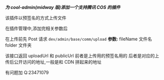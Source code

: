 **_为 cool-admin(midway 版)添加一个支持腾讯 COS 的插件_**

该插件以预签名的方式上传文件

在插件管理中,添加完相关参数后

在上传前先 Post 请求
`dev/admin/base/comm/upload`
**参数:**
fileName 文件名
folder 文件夹

该接口返回 uploadUrl 和 publicUrl
前者是上传用的预签名用的
后者是对应的上传后公开访问的地址,一般是和 CDN 拼起来的地址

有问题加 Q:23471079

